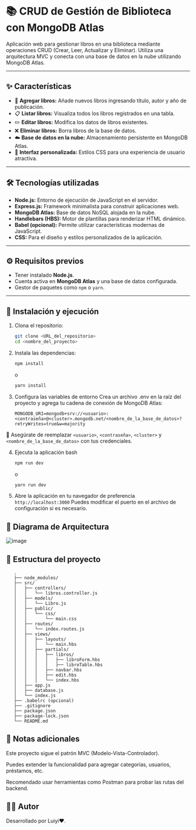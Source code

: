 # 📚 CRUD de Gestión de Biblioteca con MongoDB Atlas

Aplicación web para gestionar libros en una biblioteca mediante operaciones CRUD (Crear, Leer, Actualizar y Eliminar). Utiliza una arquitectura MVC y conecta con una base de datos en la nube utilizando MongoDB Atlas.

---

## ✨ Características

- 📕 **Agregar libros:** Añade nuevos libros ingresando título, autor y año de publicación.
- 📋 **Listar libros:** Visualiza todos los libros registrados en una tabla.
- ✏️ **Editar libros:** Modifica los datos de libros existentes.
- ❌ **Eliminar libros:** Borra libros de la base de datos.
- ☁️ **Base de datos en la nube:** Almacenamiento persistente en MongoDB Atlas.
- 🎨 **Interfaz personalizada:** Estilos CSS para una experiencia de usuario atractiva.

---

## 🛠️ Tecnologías utilizadas

- **Node.js:** Entorno de ejecución de JavaScript en el servidor.
- **Express.js:** Framework minimalista para construir aplicaciones web.
- **MongoDB Atlas:** Base de datos NoSQL alojada en la nube.
- **Handlebars (HBS):** Motor de plantillas para renderizar HTML dinámico.
- **Babel (opcional):** Permite utilizar características modernas de JavaScript.
- **CSS:** Para el diseño y estilos personalizados de la aplicación.

---

## ⚙️ Requisitos previos

- Tener instalado **Node.js**.
- Cuenta activa en **MongoDB Atlas** y una base de datos configurada.
- Gestor de paquetes como `npm` o `yarn`.

---

## 🚀 Instalación y ejecución

1.  Clona el repositorio:

    ```bash
    git clone <URL_del_repositorio>
    cd <nombre_del_proyecto>
    ```
2.  Instala las dependencias:

    ```bash
    npm install
    ```

    o

    ```bash
    yarn install
    ```
3. Configura las variables de entorno
Crea un archivo .env en la raíz del proyecto y agrega tu cadena de conexión de MongoDB Atlas:

    ```
    MONGODB_URI=mongodb+srv://<usuario>:<contraseña>@<cluster>.mongodb.net/<nombre_de_la_base_de_datos>?retryWrites=true&w=majority
    ```

🔐 Asegúrate de reemplazar `<usuario>`, `<contraseña>`, `<cluster>` y `<nombre_de_la_base_de_datos>` con tus credenciales.

4. Ejecuta la aplicación
bash

    ```bash
    npm run dev
    ```

    o

    ```bash
    yarn run dev
    ```

5. Abre la aplicación en tu navegador de preferencia `http://localhost:3000`
Puedes modificar el puerto en el archivo de configuración si es necesario.

## 🧩 Diagrama de Arquitectura

![image](https://github.com/user-attachments/assets/b89a0457-bcce-4bc0-9af6-3317723ad1b7)


## 📁 Estructura del proyecto

 ```
    .
    ├── node_modules/
    ├── src/
    │   ├── controllers/
    │   │   └── libros.controller.js
    │   ├── models/
    │   │   └── Libro.js
    │   ├── public/
    │   │   └── css/
    │   │       └── main.css
    │   ├── routes/
    │   │   └── index.routes.js
    │   ├── views/
    │   │   ├── layouts/
    │   │   │   └── main.hbs
    │   │   ├── partials/
    │   │   │   ├── libros/
    │   │   │   │   ├── libroForm.hbs
    │   │   │   │   ├── libroTable.hbs
    │   │   │   ├── navbar.hbs
    │   │   │   ├── edit.hbs
    │   │   │   └── index.hbs
    │   ├── app.js
    │   ├── database.js
    │   └── index.js
    ├── .babelrc (opcional)
    ├── .gitignore
    ├── package.json
    ├── package-lock.json
    └── README.md
 ```

## 📌 Notas adicionales
Este proyecto sigue el patrón MVC (Modelo-Vista-Controlador).

Puedes extender la funcionalidad para agregar categorías, usuarios, préstamos, etc.

Recomendado usar herramientas como Postman para probar las rutas del backend.

## 🧑‍💻 Autor
Desarrollado por Luiyi❤️.


